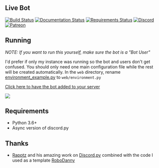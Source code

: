 ## Live Bot
[![Build Status](https://travis-ci.org/bsquidwrd/Live-Bot.svg?branch=master)](https://travis-ci.org/bsquidwrd/Live-Bot) [![Documentation Status](https://readthedocs.org/projects/live-bot/badge/?version=latest)](http://live-bot.readthedocs.io/en/latest/?badge=latest) [![Requirements Status](https://requires.io/github/bsquidwrd/Live-Bot/requirements.svg?branch=master)](https://requires.io/github/bsquidwrd/Live-Bot/requirements/?branch=master) [![Discord](https://discordapp.com/api/guilds/350337137079746581/widget.png?style=shield)](https://discord.gg/zXkb4JP) [![Patreon](https://img.shields.io/badge/Patreon-Support-f96854.svg)](https://patreon.com/bsquidwrd)


## Running
_NOTE: If you want to run this yourself, make sure the bot is a "Bot User"_

I'd prefer if only my instance was running so the bot and users don't get confused. You should only need one main configuration file while the rest will be created automatically. In the `web` directory, rename [environment_example.py](web/environment_example.py) to `web/environment.py`

[Click here to have the bot added to your server](https://discordapp.com/oauth2/authorize?client_id=334870738257444865&scope=bot&permissions=519248)

<img src="https://i.imgur.com/3zjjOnQ.gif" />


## Requirements
- Python 3.6+
- Async version of discord.py

## Thanks
- [Rapptz](https://github.com/Rapptz) and his amazing work on [Discord.py](https://github.com/Rapptz/discord.py/tree/rewrite) combined with the code I used as a template [RoboDanny](https://github.com/Rapptz/RoboDanny/tree/rewrite)
